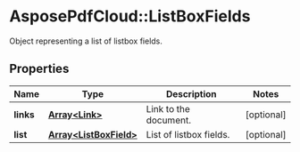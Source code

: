 ﻿# AsposePdfCloud::ListBoxFields
Object representing a list of listbox fields.

## Properties
Name | Type | Description | Notes
------------ | ------------- | ------------- | -------------
**links** | [**Array&lt;Link&gt;**](Link.md) | Link to the document. | [optional] 
**list** | [**Array&lt;ListBoxField&gt;**](ListBoxField.md) | List of listbox fields. | [optional] 


